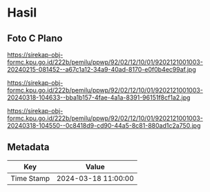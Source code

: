 # Hasil

## Foto C Plano

https://sirekap-obj-formc.kpu.go.id/222b/pemilu/ppwp/92/02/12/10/01/9202121001003-20240215-081452--a67c1a12-34a9-40ad-8170-e0f0b4ec99af.jpg

https://sirekap-obj-formc.kpu.go.id/222b/pemilu/ppwp/92/02/12/10/01/9202121001003-20240318-104633--bba1b157-4fae-4a1a-8391-96151f8cf1a2.jpg

https://sirekap-obj-formc.kpu.go.id/222b/pemilu/ppwp/92/02/12/10/01/9202121001003-20240318-104550--0c8418d9-cd90-44a5-8c81-880ad1c2a750.jpg


## Metadata

| Key        | Value               |
| ---------- | ------------------- |
| Time Stamp | 2024-03-18 11:00:00 |



